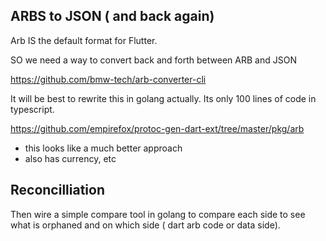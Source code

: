 ## ARBS to JSON ( and back again)

Arb IS the default format for Flutter.

SO we need a way to convert back and forth between ARB and JSON

https://github.com/bmw-tech/arb-converter-cli

It will be best to rewrite this in golang actually. Its only 100 lines of code in typescript.

https://github.com/empirefox/protoc-gen-dart-ext/tree/master/pkg/arb
- this looks like a much better approach
- also has currency, etc

## Reconcilliation

Then wire a simple compare tool in golang to compare each side to see what is orphaned and on which side ( dart arb code or data side).